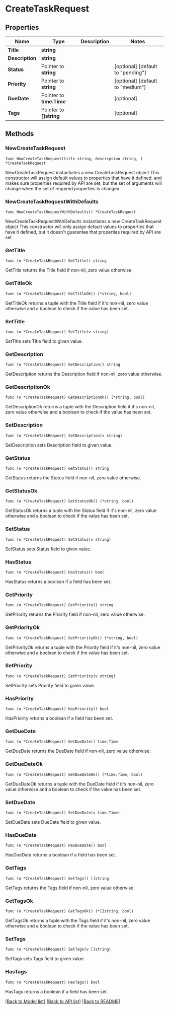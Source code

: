 # CreateTaskRequest

## Properties

Name | Type | Description | Notes
------------ | ------------- | ------------- | -------------
**Title** | **string** |  | 
**Description** | **string** |  | 
**Status** | Pointer to **string** |  | [optional] [default to "pending"]
**Priority** | Pointer to **string** |  | [optional] [default to "medium"]
**DueDate** | Pointer to **time.Time** |  | [optional] 
**Tags** | Pointer to **[]string** |  | [optional] 

## Methods

### NewCreateTaskRequest

`func NewCreateTaskRequest(title string, description string, ) *CreateTaskRequest`

NewCreateTaskRequest instantiates a new CreateTaskRequest object
This constructor will assign default values to properties that have it defined,
and makes sure properties required by API are set, but the set of arguments
will change when the set of required properties is changed

### NewCreateTaskRequestWithDefaults

`func NewCreateTaskRequestWithDefaults() *CreateTaskRequest`

NewCreateTaskRequestWithDefaults instantiates a new CreateTaskRequest object
This constructor will only assign default values to properties that have it defined,
but it doesn't guarantee that properties required by API are set

### GetTitle

`func (o *CreateTaskRequest) GetTitle() string`

GetTitle returns the Title field if non-nil, zero value otherwise.

### GetTitleOk

`func (o *CreateTaskRequest) GetTitleOk() (*string, bool)`

GetTitleOk returns a tuple with the Title field if it's non-nil, zero value otherwise
and a boolean to check if the value has been set.

### SetTitle

`func (o *CreateTaskRequest) SetTitle(v string)`

SetTitle sets Title field to given value.


### GetDescription

`func (o *CreateTaskRequest) GetDescription() string`

GetDescription returns the Description field if non-nil, zero value otherwise.

### GetDescriptionOk

`func (o *CreateTaskRequest) GetDescriptionOk() (*string, bool)`

GetDescriptionOk returns a tuple with the Description field if it's non-nil, zero value otherwise
and a boolean to check if the value has been set.

### SetDescription

`func (o *CreateTaskRequest) SetDescription(v string)`

SetDescription sets Description field to given value.


### GetStatus

`func (o *CreateTaskRequest) GetStatus() string`

GetStatus returns the Status field if non-nil, zero value otherwise.

### GetStatusOk

`func (o *CreateTaskRequest) GetStatusOk() (*string, bool)`

GetStatusOk returns a tuple with the Status field if it's non-nil, zero value otherwise
and a boolean to check if the value has been set.

### SetStatus

`func (o *CreateTaskRequest) SetStatus(v string)`

SetStatus sets Status field to given value.

### HasStatus

`func (o *CreateTaskRequest) HasStatus() bool`

HasStatus returns a boolean if a field has been set.

### GetPriority

`func (o *CreateTaskRequest) GetPriority() string`

GetPriority returns the Priority field if non-nil, zero value otherwise.

### GetPriorityOk

`func (o *CreateTaskRequest) GetPriorityOk() (*string, bool)`

GetPriorityOk returns a tuple with the Priority field if it's non-nil, zero value otherwise
and a boolean to check if the value has been set.

### SetPriority

`func (o *CreateTaskRequest) SetPriority(v string)`

SetPriority sets Priority field to given value.

### HasPriority

`func (o *CreateTaskRequest) HasPriority() bool`

HasPriority returns a boolean if a field has been set.

### GetDueDate

`func (o *CreateTaskRequest) GetDueDate() time.Time`

GetDueDate returns the DueDate field if non-nil, zero value otherwise.

### GetDueDateOk

`func (o *CreateTaskRequest) GetDueDateOk() (*time.Time, bool)`

GetDueDateOk returns a tuple with the DueDate field if it's non-nil, zero value otherwise
and a boolean to check if the value has been set.

### SetDueDate

`func (o *CreateTaskRequest) SetDueDate(v time.Time)`

SetDueDate sets DueDate field to given value.

### HasDueDate

`func (o *CreateTaskRequest) HasDueDate() bool`

HasDueDate returns a boolean if a field has been set.

### GetTags

`func (o *CreateTaskRequest) GetTags() []string`

GetTags returns the Tags field if non-nil, zero value otherwise.

### GetTagsOk

`func (o *CreateTaskRequest) GetTagsOk() (*[]string, bool)`

GetTagsOk returns a tuple with the Tags field if it's non-nil, zero value otherwise
and a boolean to check if the value has been set.

### SetTags

`func (o *CreateTaskRequest) SetTags(v []string)`

SetTags sets Tags field to given value.

### HasTags

`func (o *CreateTaskRequest) HasTags() bool`

HasTags returns a boolean if a field has been set.


[[Back to Model list]](../README.md#documentation-for-models) [[Back to API list]](../README.md#documentation-for-api-endpoints) [[Back to README]](../README.md)



